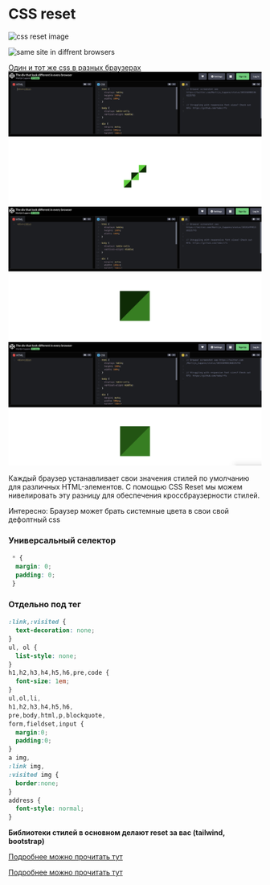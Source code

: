  # CSS reset

![css reset image](https://habrastorage.org/getpro/habr/post_images/0a6/db1/044/0a6db1044139e12a54d91eeb580387e7.png)

![same site in diffrent browsers](https://habrastorage.org/r/w1560/getpro/habr/upload_files/cee/26c/3bd/cee26c3bd94b9259cc4e56cb01b05a0a.png)

[Один и тот же css в разных браузерах](https://codepen.io/MartijnCuppens/pen/MXojmw)
![chome](./safari.png)
![chome](./chome.png)
![chome](./firefox.png)

Каждый браузер устанавливает свои значения стилей по умолчанию для различных HTML-элементов. С помощью CSS Reset мы можем нивелировать эту разницу для обеспечения кроссбраузерности стилей.

Интересно: Браузер может брать системные цвета в свои свой дефолтный css

### Универсальный селектор  
```css
 * {
  margin: 0;
  padding: 0;
 }
```


### Отдельно под тег
```css
:link,:visited { 
  text-decoration: none; 
}
ul, ol { 
  list-style: none; 
}
h1,h2,h3,h4,h5,h6,pre,code { 
  font-size: 1em; 
}
ul,ol,li,
h1,h2,h3,h4,h5,h6,
pre,body,html,p,blockquote,
form,fieldset,input { 
  margin:0; 
  padding:0; 
}
a img,
:link img,
:visited img {
  border:none; 
}
address { 
  font-style: normal;
}
```

**Библиотеки стилей в основном делают reset за вас (tailwind, bootstrap)**

[Подробнее можно прочитать тут](https://habr.com/ru/articles/45296/)

[Подробнее можно прочитать тут](https://habr.com/ru/companies/otus/articles/580442/) 
